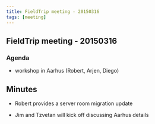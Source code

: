 ```yaml
---
title: FieldTrip meeting - 20150316
tags: [meeting]
---
```


## FieldTrip meeting - 20150316 

### Agenda

*  workshop in Aarhus (Robert, Arjen, Diego)

## Minutes

*  Robert provides a server room migration update

*  Jim and Tzvetan will kick off discussing Aarhus details

